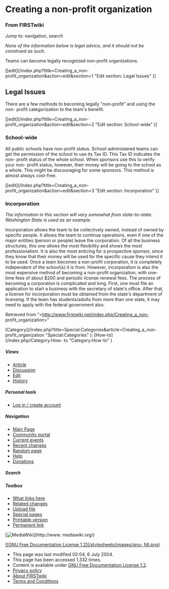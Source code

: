 # Creating a non-profit organization

### From FIRSTwiki

Jump to: navigation, search

_None of the information below is legal advice, and it should not be construed
as such._

Teams can become legally recognized non-profit organizations.

[[edit](/index.php?title=Creating_a_non-
profit_organization&action=edit&section=1 "Edit section: Legal Issues" )]

##  Legal Issues

There are a few methods to becoming legally "non-profit" and using the non-
profit categorization to the team's benefit.

[[edit](/index.php?title=Creating_a_non-
profit_organization&action=edit&section=2 "Edit section: School-wide" )]

###  School-wide

All public schools have non-profit status. School-administered teams can get
the permission of the school to use its Tax ID. This Tax ID indicates the non-
profit status of the whole school. When sponsors use this to verify your non-
profit status, however, their money will be going to the school as a whole.
This might be discouraging for some sponsors. This method is almost always
cost-free.

[[edit](/index.php?title=Creating_a_non-
profit_organization&action=edit&section=3 "Edit section: Incorporation" )]

###  Incorporation

_The information in this section will vary somewhat from state-to-state.
Washington State is used as an example._

Incorporation allows the team to be collectively owned, instead of owned by
specific people. It allows the team to continue operations, even if one of the
major entities (person or people) leave the corporation. Of all the business
structures, this one allows the most flexibility and shows the most
professionalism. It is also the most enticing for a prospective sponsor, since
they know that their money will be used for the specific cause they intend it
to be used. Once a team becomes a non-profit corporation, it is completely
independent of the school(s) it is from. However, incorporation is also the
most expensive method of becoming a non-profit organization, with one-time
fees of about $200 and periodic license renewal fees. The process of becoming
a corporation is complicated and long. First, one must file an application to
start a business with the secretary of state's office. After that, a license
for incorporation must be obtained from the state's department of licensing.
If the team has students/adults from more than one state, it may need to apply
with the federal government also.

Retrieved from "<http://www.firstwiki.net/index.php/Creating_a_non-
profit_organization>"

[Category](/index.php?title=Special:Categories&article=Creating_a_non-
profit_organization "Special:Categories" ): [How-to](/index.php/Category:How-
to "Category:How-to" )

##### Views

  * [Article](/index.php/Creating_a_non-profit_organization)
  * [Discussion](/index.php?title=Talk:Creating_a_non-profit_organization&action=edit)
  * [Edit](/index.php?title=Creating_a_non-profit_organization&action=edit)
  * [History](/index.php?title=Creating_a_non-profit_organization&action=history)

##### Personal tools

  * [Log in / create account](/index.php?title=Special:Userlogin&returnto=Creating_a_non-profit_organization)

[](/index.php/Main_Page "Main Page" )

##### Navigation

  * [Main Page](/index.php/Main_Page)
  * [Community portal](/index.php/FIRSTwiki:Community_portal)
  * [Current events](/index.php/Current_events)
  * [Recent changes](/index.php/Special:Recentchanges)
  * [Random page](/index.php/Special:Random)
  * [Help](/index.php/Help:Contents)
  * [Donations](/index.php/FIRSTwiki:Site_support)

##### Search



##### Toolbox

  * [What links here](/index.php/Special:Whatlinkshere/Creating_a_non-profit_organization)
  * [Related changes](/index.php/Special:Recentchangeslinked/Creating_a_non-profit_organization)
  * [Upload file](/index.php/Special:Upload)
  * [Special pages](/index.php/Special:Specialpages)
  * [Printable version](/index.php?title=Creating_a_non-profit_organization&printable=yes)
  * [Permanent link](/index.php?title=Creating_a_non-profit_organization&oldid=39438)

[![MediaWiki](/skins/common/images/poweredby_mediawiki_88x31.png)](http://www.
mediawiki.org/)

[![GNU Free Documentation License 1.2](/stylesheets/images/gnu-
fdl.png)](http://www.gnu.org/copyleft/fdl.html)

  * This page was last modified 02:04, 6 July 2004.
  * This page has been accessed 1,332 times.
  * Content is available under [GNU Free Documentation License 1.2](http://www.gnu.org/copyleft/fdl.html "http://www.gnu.org/copyleft/fdl.html" ).
  * [Privacy policy](/index.php/FIRSTwiki:Privacy_policy "FIRSTwiki:Privacy policy" )
  * [About FIRSTwiki](/index.php/FIRSTwiki:About "FIRSTwiki:About" )
  * [Terms and Conditions](/index.php/FIRSTwiki:Terms_and_conditions "FIRSTwiki:Terms and conditions" )

